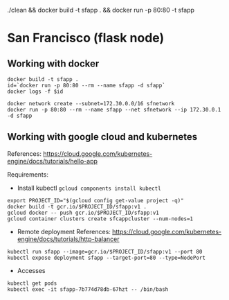 ./clean && docker build -t sfapp . &&  docker run -p 80:80 -t  sfapp

# San Francisco (flask node)

## Working with docker

```
docker build -t sfapp .
id=`docker run -p 80:80 --rm --name sfapp -d sfapp`
docker logs -f $id
```

```
docker network create --subnet=172.30.0.0/16 sfnetwork
docker run -p 80:80 --rm --name sfapp --net sfnetwork --ip 172.30.0.1 -d sfapp
```

## Working with google cloud and kubernetes

References: https://cloud.google.com/kubernetes-engine/docs/tutorials/hello-app

Requirements:
* Install kubectl ```gcloud components install kubectl```

```
export PROJECT_ID="$(gcloud config get-value project -q)"
docker build -t gcr.io/$PROJECT_ID/sfapp:v1 .
gcloud docker -- push gcr.io/$PROJECT_ID/sfapp:v1
gcloud container clusters create sfcappcluster --num-nodes=1
```

* Remote deployment
References: https://cloud.google.com/kubernetes-engine/docs/tutorials/http-balancer
```
kubectl run sfapp --image=gcr.io/$PROJECT_ID/sfapp:v1 --port 80
kubectl expose deployment sfapp --target-port=80 --type=NodePort
```

* Accesses

```
kubectl get pods
kubectl exec -it sfapp-7b774d78db-67hzt -- /bin/bash
```

